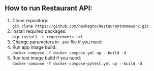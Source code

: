 ## How to run Restaurant API:
1) Clone repository:<br/>
`git clone https://github.com/heshegto/RestaurantHomework.git`
2) Install required packages:<br/>
`pip install -r requirements.txt`
3) Change parameters in `.env` file if you need
4) Run app image build:<br/>
`docker-compose -f docker-compose.yml up --build -d`
5) Run test image build if you need:<br/>
`docker-compose -f docker-compose-pytest.yml up --build -d`
